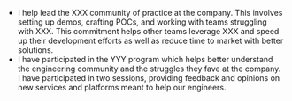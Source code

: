 - I help lead the XXX community of practice at the company. This involves setting up demos, crafting POCs, and working with teams struggling with XXX. This commitment helps other teams leverage XXX and speed up their development efforts as well as reduce time to market with better solutions.
- I have participated in the YYY program which helps better understand the engineering community and the struggles they fave at the company. I have participated in two sessions, providing feedback and opinions on new services and platforms meant to help our engineers.
